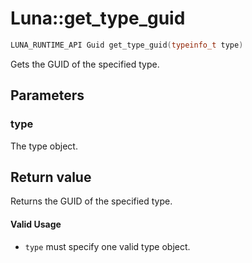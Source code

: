 # Luna::get_type_guid

```c++
LUNA_RUNTIME_API Guid get_type_guid(typeinfo_t type)
```

Gets the GUID of the specified type. 



## Parameters
### type
The type object. 

## Return value
Returns the GUID of the specified type. 

#### Valid Usage
* `type` must specify one valid type object. 

